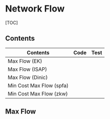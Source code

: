 # Network Flow



[TOC]



## Contents

| Contents                 | Code | Test |
| ------------------------ | ---- | ---- |
| Max Flow (EK)            |      |      |
| Max Flow (ISAP)          |      |      |
| Max Flow (Dinic)         |      |      |
| Min Cost Max Flow (spfa) |      |      |
| Min Cost Max Flow (zkw)  |      |      |



## Max Flow

